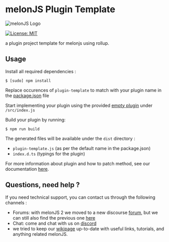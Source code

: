 # melonJS Plugin Template
![melonJS Logo](https://github.com/melonjs/melonJS/raw/master/media/Banner/Banner%20-%20Billboard%20-%20Original%20Logo%20-%20horizontal.png)

[![License: MIT](https://img.shields.io/badge/License-MIT-yellow.svg)](https://github.com/melonjs/es6-boilerplate/blob/master/LICENSE)

a plugin project template for melonjs using rollup.

Usage
-------------------------------------------------------------------------------

Install all required dependencies :

    $ [sudo] npm install

Replace occurences of `plugin-template` to match with your plugin name in the [package.json](package.json) file

Start implementing your plugin using the provided [empty plugin](src/index.js) under `/src/index.js`

Build your plugin by running: 

    $ npm run build

The generated files will be available under the `dist` directory :
- `plugin-template.js` (as per the default name in the package.json)
- `index.d.ts` (typings for the plugin)

For more information about plugin and how to patch method, see our documentation [here](https://melonjs.github.io/melonJS/docs/melonjs/plugin.html).

Questions, need help ?
-------------------------------------------------------------------------------
If you need technical support, you can contact us through the following channels :
* Forums: with melonJS 2 we moved to a new discourse [forum](https://melonjs.discourse.group), but we can still also find the previous one [here](http://www.html5gamedevs.com/forum/32-melonjs/)
* Chat: come and chat with us on [discord](https://discord.gg/aur7JMk)
* we tried to keep our [wikipage](https://github.com/melonjs/melonJS/wiki) up-to-date with useful links, tutorials, and anything related melonJS.